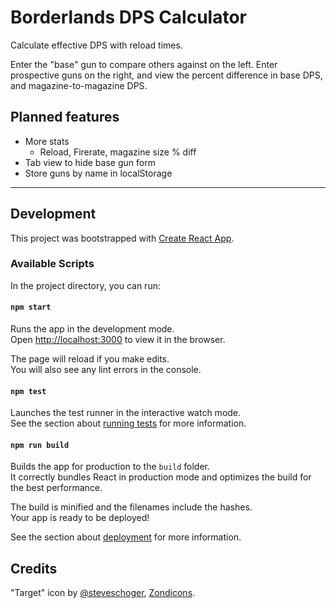 # Borderlands DPS Calculator

Calculate effective DPS with reload times.

Enter the "base" gun to compare others against on the left. Enter prospective guns on the right, and view the percent difference in base DPS, and magazine-to-magazine DPS.

## Planned features

* More stats
  * Reload, Firerate, magazine size % diff
* Tab view to hide base gun form
* Store guns by name in localStorage

---

## Development

This project was bootstrapped with [Create React App](https://github.com/facebook/create-react-app).

### Available Scripts

In the project directory, you can run:

#### `npm start`

Runs the app in the development mode.<br>
Open [http://localhost:3000](http://localhost:3000) to view it in the browser.

The page will reload if you make edits.<br>
You will also see any lint errors in the console.

#### `npm test`

Launches the test runner in the interactive watch mode.<br>
See the section about [running tests](https://facebook.github.io/create-react-app/docs/running-tests) for more information.

#### `npm run build`

Builds the app for production to the `build` folder.<br>
It correctly bundles React in production mode and optimizes the build for the best performance.

The build is minified and the filenames include the hashes.<br>
Your app is ready to be deployed!

See the section about [deployment](https://facebook.github.io/create-react-app/docs/deployment) for more information.

## Credits

"Target" icon by [@steveschoger](https://twitter.com/steveschoger), [Zondicons](http://www.zondicons.com/).

